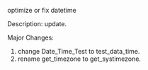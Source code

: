 optimize or fix datetime

Description:
update.

Major Changes:
1. change Date_Time_Test to test_data_time.
2. rename get_timezone to get_systimezone.
